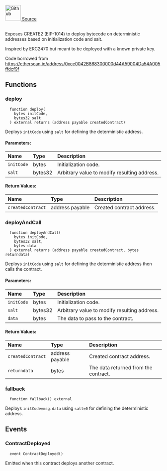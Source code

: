 <a href="https://github.com/AgentFi/agentfi-contracts/blob/main/contracts/interfaces/utils/IContractFactory.sol"><img src="/img/github.svg" alt="Github" width="50px"/> Source</a><br/><br/>

Exposes CREATE2 (EIP-1014) to deploy bytecode on deterministic addresses based on initialization code and salt.

Inspired by ERC2470 but meant to be deployed with a known private key.

Code borrowed from https://etherscan.io/address/0xce0042B868300000d44A59004Da54A005ffdcf9f


## Functions
### deploy
```solidity
  function deploy(
    bytes initCode,
    bytes32 salt
  ) external returns (address payable createdContract)
```
Deploys `initCode` using `salt` for defining the deterministic address.


#### Parameters:
| Name | Type | Description                                                          |
| :--- | :--- | :------------------------------------------------------------------- |
| `initCode` | bytes | Initialization code. |
| `salt` | bytes32 | Arbitrary value to modify resulting address. |

#### Return Values:
| Name                           | Type          | Description                                                                  |
| :----------------------------- | :------------ | :--------------------------------------------------------------------------- |
| `createdContract` | address payable | Created contract address. |

### deployAndCall
```solidity
  function deployAndCall(
    bytes initCode,
    bytes32 salt,
    bytes data
  ) external returns (address payable createdContract, bytes returndata)
```
Deploys `initCode` using `salt` for defining the deterministic address then calls the contract.


#### Parameters:
| Name | Type | Description                                                          |
| :--- | :--- | :------------------------------------------------------------------- |
| `initCode` | bytes | Initialization code. |
| `salt` | bytes32 | Arbitrary value to modify resulting address. |
| `data` | bytes | The data to pass to the contract. |

#### Return Values:
| Name                           | Type          | Description                                                                  |
| :----------------------------- | :------------ | :--------------------------------------------------------------------------- |
| `createdContract` | address payable | Created contract address. |
| `returndata` | bytes | The data returned from the contract. |

### fallback
```solidity
  function fallback() external
```
Deploys `initCode=msg.data` using `salt=0` for defining the deterministic address.




## Events
### ContractDeployed
```solidity
  event ContractDeployed()
```
Emitted when this contract deploys another contract.


